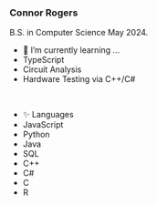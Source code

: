 ### Connor Rogers
B.S. in Computer Science May 2024.

- 🌱 I’m currently learning ...
- TypeScript
- Circuit Analysis
- Hardware Testing via C++/C#
<br />

- ✨ Languages
- JavaScript
- Python
- Java
- SQL
- C++
- C#
- C
- R

<!--
**connortroyrogers/connortroyrogers** is a ✨ _special_ ✨ repository because its `README.md` (this file) appears on your GitHub profile.

Here are some ideas to get you started:

- 🔭 I’m currently working on ...
- 🌱 I’m currently learning ...
- 👯 I’m looking to collaborate on ...
- 🤔 I’m looking for help with ...
- 💬 Ask me about ...
- 📫 How to reach me: ...
- 😄 Pronouns: ...
- ⚡ Fun fact: ...
-->
